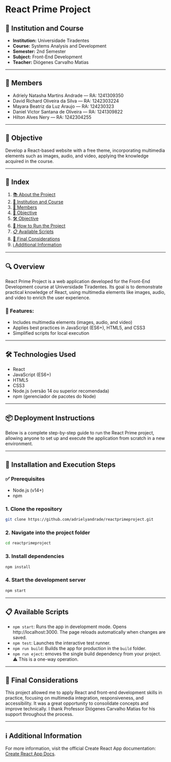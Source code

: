# React Prime Project

## 🏫 Institution and Course  
- **Institution:** Universidade Tiradentes  
- **Course:** Systems Analysis and Development
- **Semester:** 2nd Semester
- **Subject:** Front-End Development 
- **Teacher:** Diógenes Carvalho Matias  

---

## 👥 Members 
- Adriely Natasha Martins Andrade — RA: 1241309350  
- David Richard Oliveira da Silva — RA: 1242303224  
- Mayara Beatriz da Luz Araujo — RA: 124230323  
- Daniel Victor Santana de Oliveira — RA: 1241309822  
- Hilton Alves Nery — RA: 1242304255  

---

## 🎯 Objective  
Develop a React-based website with a free theme, incorporating multimedia elements such as images, audio, and video, applying the knowledge acquired in the course.

---

## 📑 Index

1. [📚 About the Project](#-visão-geral)
2. [🏫 Institution and Course](#-instituição-e-curso)
3. [👥 Members](#-integrantes)
4. [🎯 Objective](#-objetivo)
5. [🛠 Objective](#-tecnologias-utilizadas)
6. [🚀 How to Run the Project](#-installation-and-execution-steps)
7. [📋 Available Scripts](#-scripts-disponíveis)
8. [📌 Final Considerations](#-considerações-finais)
9. [ℹ️ Additional Information](#-informações-adicionais)

---

## 🔍 Overview  
React Prime Project is a web application developed for the Front-End Development course at Universidade Tiradentes. Its goal is to demonstrate practical knowledge of React, using multimedia elements like images, audio, and video to enrich the user experience.

### 🚀 Features:  
- Includes multimedia elements (images, audio, and video) 
- Applies best practices in JavaScript (ES6+), HTML5, and CSS3
- Simplified scripts for local execution

---

## 🛠 Technologies Used 
- React  
- JavaScript (ES6+)  
- HTML5  
- CSS3  
- Node.js (versão 14 ou superior recomendada)  
- npm (gerenciador de pacotes do Node)  

---

## 📦 Deployment Instructions
Below is a complete step-by-step guide to run the React Prime project, allowing anyone to set up and execute the application from scratch in a new environment.

---

## 🚀 Installation and Execution Steps  

### ✅ Prerequisites
- Node.js (v14+)  
- npm  

### 1. Clone the repository  
```bash
git clone https://github.com/adrielyandrade/reactprimeproject.git
```

### 2. Navigate into the project folder  
```bash
cd reactprimeproject
```

### 3. Install dependencies 
```bash
npm install
```

### 4. Start the development server
```bash
npm start
```

---

## 📋 Available Scripts

- `npm start`: Runs the app in development mode. Opens http://localhost:3000. The page reloads automatically when changes are saved. 
- `npm test`: Launches the interactive test runner.  
- `npm run build`:	 Builds the app for production in the `build` folder.
- `npm run eject`:	emoves the single build dependency from your project. ⚠️ This is a one-way operation.

---

## 📌 Final Considerations  
This project allowed me to apply React and front-end development skills in practice, focusing on multimedia integration, responsiveness, and accessibility. It was a great opportunity to consolidate concepts and improve technically. I thank Professor Diógenes Carvalho Matias for his support throughout the process.

---

## ℹ️ Additional Information 
For more information, visit the official Create React App documentation: 
[Create React App Docs](https://create-react-app.dev/docs/getting-started/).
